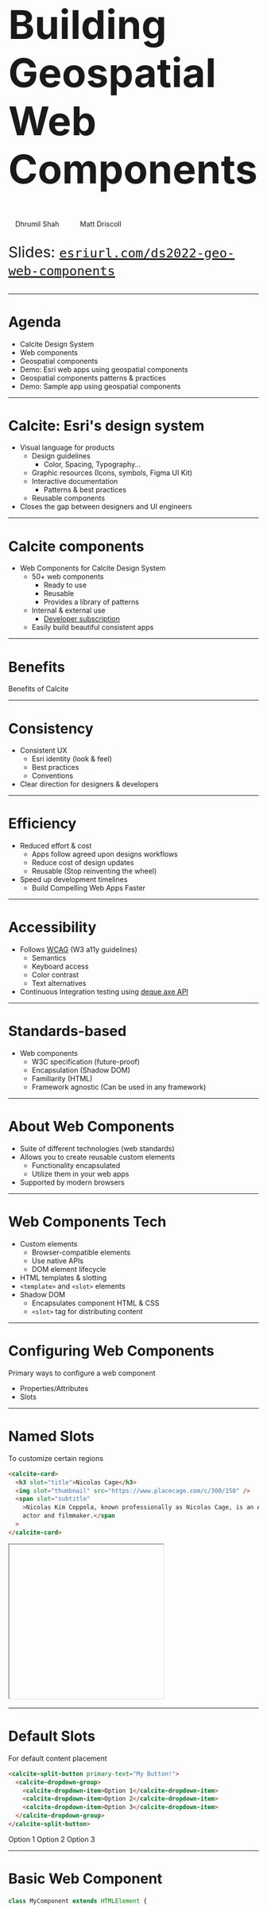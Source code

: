 <!-- .slide: data-background="img/2022/dev-summit/bg-1.png" data-background-size="cover" -->

<h1 style="text-align: left; font-size: 80px;">Building Geospatial Web Components</h1>

<p style="display: flex; line-height: normal; gap: 14px; color: var(--r-section-subhead-color);"><calcite-avatar scale="l" full-name="Dhrumil Shah" thumbnail="./img/dhrumil.jpeg"></calcite-avatar>Dhrumil Shah<calcite-avatar style="margin-left: 14px" scale="l" full-name="Matt Driscoll" thumbnail="./img/matt.jpeg"></calcite-avatar>Matt Driscoll </p>

<p style="text-align: left; font-size: 30px;">Slides: <a href="https://esriurl.com/ds2022-geo-web-components"><code>esriurl.com/ds2022-geo-web-components</code></a></p>

---

# Agenda

- Calcite Design System <!-- Matt -->
- Web components <!-- Matt -->
- Geospatial components <!-- Matt: Intro/background: how this got started. -->
- Demo: Esri web apps using geospatial components
- Geospatial components patterns & practices <!-- Here we talk about patterns, best practices, jsapi intergration, etc -->
- Demo: Sample app using geospatial components

---

<!-- .slide: data-background="img/2022/dev-summit/bg-7.png" data-background-size="cover" -->

# Calcite: Esri's design system

- Visual language for products
  - Design guidelines
    - Color, Spacing, Typography...
  - Graphic resources (Icons, symbols, Figma UI Kit)
  - Interactive documentation
    - Patterns & best practices
  - Reusable components
- Closes the gap between designers and UI engineers

---

# Calcite components

- Web Components for Calcite Design System
  - 50+ web components
    - Ready to use
    - Reusable
    - Provides a library of patterns
  - Internal & external use
    - [Developer subscription](https://developers.arcgis.com/pricing/build-arcgis-solutions/)
  - Easily build beautiful consistent apps

---

# Benefits

Benefits of Calcite

---

# Consistency <calcite-icon icon="thumbs-up"></calcite-icon>

- Consistent UX
  - Esri identity (look & feel)
  - Best practices
  - Conventions
- Clear direction for designers & developers

---

# Efficiency <calcite-icon icon="thumbs-up"></calcite-icon>

- Reduced effort & cost
  - Apps follow agreed upon designs workflows
  - Reduce cost of design updates
  - Reusable (Stop reinventing the wheel)
- Speed up development timelines
  - Build Compelling Web Apps Faster

---

# Accessibility <calcite-icon icon="thumbs-up"></calcite-icon>

- Follows [WCAG](https://www.w3.org/WAI/standards-guidelines/wcag/) (W3 a11y guidelines)
  - Semantics
  - Keyboard access
  - Color contrast
  - Text alternatives
- Continuous Integration testing using [deque axe API](https://www.deque.com/)

---

# Standards-based <calcite-icon icon="thumbs-up"></calcite-icon>

- Web components
  - W3C specification (future-proof)
  - Encapsulation (Shadow DOM)
  - Familiarity (HTML)
  - Framework agnostic (Can be used in any framework)

---

<!-- .slide: data-background="img/2022/dev-summit/bg-7.png" data-background-size="cover" -->

# About Web Components

- Suite of different technologies (web standards)
- Allows you to create reusable custom elements
  - Functionality encapsulated
  - Utilize them in your web apps
- Supported by modern browsers

---

# Web Components Tech

- Custom elements
  - Browser-compatible elements
  - Use native APIs
  - DOM element lifecycle
- HTML templates & slotting
- `<template>` and `<slot>` elements
- Shadow DOM
  - Encapsulates component HTML & CSS
  - `<slot>` tag for distributing content

---

# Configuring Web Components

Primary ways to configure a web component

- Properties/Attributes
- Slots

---

# Named Slots

To customize certain regions

```html
<calcite-card>
  <h3 slot="title">Nicolas Cage</h3>
  <img slot="thumbnail" src="https://www.placecage.com/c/300/150" />
  <span slot="subtitle"
    >Nicolas Kim Coppola, known professionally as Nicolas Cage, is an American
    actor and filmmaker.</span
  >
</calcite-card>
```

<iframe width="310" height="310" data-src="snippets/card.html" data-preload scrolling="no"></iframe>

---

# Default Slots

For default content placement

```html
<calcite-split-button primary-text="My Button!">
  <calcite-dropdown-group>
    <calcite-dropdown-item>Option 1</calcite-dropdown-item>
    <calcite-dropdown-item>Option 2</calcite-dropdown-item>
    <calcite-dropdown-item>Option 3</calcite-dropdown-item>
  </calcite-dropdown-group>
</calcite-split-button>
```

<calcite-split-button primary-text="My Button!">
  <calcite-dropdown-group>
    <calcite-dropdown-item>Option 1</calcite-dropdown-item>
    <calcite-dropdown-item>Option 2</calcite-dropdown-item>
    <calcite-dropdown-item>Option 3</calcite-dropdown-item>
  </calcite-dropdown-group>
</calcite-split-button>

---

# Basic Web Component

```js
class MyComponent extends HTMLElement {
  connectedCallback() {
    this.innerHTML = `<h1>Hello world</h1>`;
  }
}

customElements.define("my-component", MyComponent);
```

---

<!-- .slide: data-background="img/2022/dev-summit/bg-7.png" data-background-size="cover" -->

# Building Web Components

How we're building web components

---

# Stencil.js

[![Stencil.js](img/stencil-logo.png)](https://stenciljs.com/)

- Toolchain for building Design Systems
- Ionic Framework team
- Compiles Web Components
- Virtual DOM, Typescript and JSX
- [Getting Started](https://stenciljs.com/docs/getting-started)

---

# Basic Component Class

```jsx
import { Component, Prop, h } from "@stencil/core";

@Component({
  tag: "my-first-component",
})
export class MyComponent {
  // Name should be a public property on component
  @Prop() name: string;

  render() {
    return <p>My name is {this.name}</p>;
  }
}
```

---

# Basic Component HTML Markup

```html
<my-first-component name="Matt"></my-first-component>
```

When rendered, the browser will display "My name is Matt"

---

# Geospatial Components

- Map Viewer(2019)
  - Major browsers started supporting web components
  - Calcite design system
- Re-use entire workflows in the new map viewer and other applications
- Framework agnostic

---

# Geospatial Components Composition

- Composed of
  - ArcGIS JS API
  - Calcite Design System components
- Built as a web component
  - Stencil.js

---

# Map viewer Architecture

- Host application
  - It provides the application shell which is built using the calcite components based on the ArcGIS for JavaScript Widget framework

- Map Viewer is built as a micro frontend based application as a composition of features developed as web components by different teams.
  - Example: Charts authoring and rendering components were built by a team and it was integrated to Map Viewer.

# Micro frontend Architecture

- Map Viewer is built as a micro frontend based application as a composition of features developed as web components by different teams.
-  
- Micro frontend composition in the browser: Using Web Components provides us a client-side composition approach to compose these different features to map viewer.

- Benefits of Micro frontend Architecture
  - Independence: In a traditional monolithic architecture, The application is tied to one single framework, whereas in Micro frontend approach the components like charts, popups can chose their own technology stack, are self-contained and independently upgradable.
  - Easier change management: Since we are building smaller component based micro apps which are independent from the application it simplifies change management.
  - Speed of Development: The autonomy in decision making allows the component teams to deliver the features much more faster than the traditional model.
  - Mission Focussed: Each feature being built as Micro Applications using web component means it is more focussed in its mission to develop, test and refactor than monolith.
  
- Some of the Geospatial web components/Micro-Frontends used in Map Viewer
  - Popup configurator
  - Effects
  - Sketch
  - Charts
  - Symbology

# Demo: Esri web apps using geospatial components

---

# Geospatial components patterns & practices

- Best Practices and Patterns

  - Shared Design System: As multiple teams are building components to use in Map Viewer like large application , having a shared design system like calcite components becomes important to provide consistent look and feel across all frontend components.
  - "Props Down, Events Up" communication pattern is used from the MapViewer App to pass different required properties in each micro app based components.
  - It is recommended the Components get the application state via Props than having shared state with the Application Shell.

-

---

# Demo: Sample app using geospatial components

TODO

---

<!-- .slide: data-background="img/2022/dev-summit/bg-7.png" data-background-size="cover" -->

# Questions? 🤔

---

<!-- .slide: data-background="img/2022/dev-summit/bg-7.png" data-background-size="cover" -->

Please provide your feedback for this session by clicking on the session survey link directly below the video.

<!-- .element: style="margin: 0 20%;" -->

---

<!-- .slide: data-background="img/2022/dev-summit/bg-8.png" data-background-size="cover" -->

---

<h1 style="text-align: left; font-size: 48px;">Section Header</h1>
<p style="text-align: left; font-size: 24px; color: var(--r-section-subhead-color);">Section Subhead</p>

---

<h2 data-id="code-title">Code Example</h2>
<pre data-id="code-animation"><code class="hljs" data-trim data-line-numbers>
import React, { useState } from 'react';

function Example() {
const [count, setCount] = useState(0);
return (
...
);
}
</code></pre>
